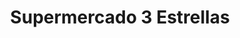 ---
title: "Supermercado 3 Estrellas"
url: /catia-la-mar/supermercado-3-estrellas/
shop: Supermarkt
---